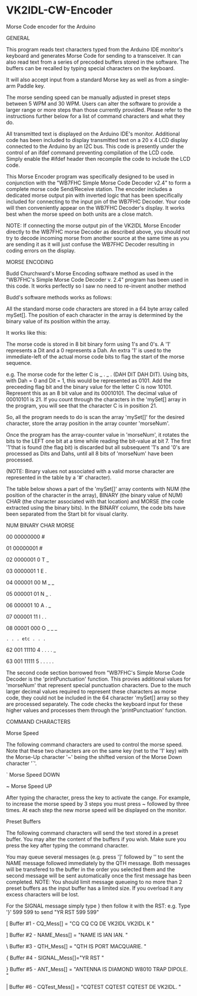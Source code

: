 # VK2IDL-CW-Encoder
Morse Code encoder for the Arduino

GENERAL

This program reads text characters typed from the Arduino IDE monitor's keyboard and 
generates Morse Code for sending to a transceiver. It can also read text from a 
series of precoded buffers stored in the software. The buffers can be recalled by typing
special characters on the keyboard. 

It will also accept input from a standard Morse key as well as from a single-arm Paddle key.

The morse sending speed can be manually adjusted in preset steps between 5 WPM and 30 WPM. 
Users can alter the software to provide a larger range or more steps than those currently 
provided. Please refer to the instructions further below for a list of command characters 
and what they do.

All transmitted text is displayed on the Arduino IDE's monitor. Additional code has been 
included to display transmitted text on a 20 x 4 LCD display connected to the Arduino by 
an I2C bus. This code is presently under the control of an ifdef command preventing
compilation of the LCD code. Simply enable the #ifdef header then recompile the code 
to include the LCD code.

This Morse Encoder program was specifically designed to be used in conjunction with the 
"WB7FHC Simple Morse Code Decoder v2.4" to form a complete morse code Send/Receive station. 
The encoder includes a dedicated morse output pin with inverted logic that has been 
specifically included for connecting to the input pin of the WB7FHC Decoder. Your code 
will then conveniently appear on the WB7FHC Decoder's display. It works best when the morse
speed on both units are a close match.

NOTE: If connecting the morse output pin of the VK2IDL Morse Encoder directly to the 
WB7FHC morse Decoder as described above, you should not try to decode incoming morse 
from another source at the same time as you are sending it as it will just confuse the 
WB7FHC Decoder resulting in coding errors on the display.

MORSE ENCODING

Budd Churchward's Morse Encoding software method as used in the "WB7FHC's Simple Morse 
Code Decoder v. 2.4" program has been used in this code. It works perfectly so I saw
no need to re-invent another method

Budd's software methods works as follows:

All the standard morse code characters are stored in a 64 byte array called mySet[]. 
The position of each character in the array is determined by the binary value of its 
position within the array. 

It works like this:

The morse code is stored in 8 bit binary form using 1's and 0's. A '1' represents 
a Dit and a 0 represents a Dah. An extra '1' is used to the immediate-left of the 
actual morse code bits to flag the start of the morse sequence.

e.g. The morse code for the letter C is _ . _ . (DAH DIT DAH DIT). Using bits, with
Dah = 0 and Dit = 1, this would be represented as 0101. Add the preceeding flag bit 
and the binary value for the letter C is now 10101. Represent this as an 8 bit value 
and its 00010101. The decimal value of 00010101 is 21. If you count through the 
characters in the 'mySet[] array in the program, you will see that the character C 
is in position 21.
   
So, all the program needs to do is scan the array 'mySet[]' for the desired character, 
store the array position in the array counter 'morseNum'.
   
Once the program has the array-counter value in 'morseNum', it rotates the bits to the 
LEFT one bit at a time while reading the bit-value at bit 7. The first '1'that is found 
(the flag bit) is discarded but all subsequent '1's and '0's are processed 
as Dits and Dahs, until all 8 bits of 'morseNum' have been processed.

(NOTE: Binary values not associated with a valid morse character are represented
in the table by a '#' character). 
  
The table below shows a part of the 'mySet[]' array contents with 
NUM (the position of the character in the array), 
BINARY (the binary value of NUM)  
CHAR (the character associated with that location) and
MORSE (the code extracted using the binary bits). In the BINARY column, the code bits 
have been separated from the Start bit for visual clarity.

NUM	BINARY		CHAR	MORSE

 00	00000000 	# 
 
 01	00000001 	#
 
 02	0000001 0	T	_
 
 03	0000001 1	E	.
 
 04	000001 00	M	_ _
 
 05	000001 01	N	_ .
 
 06	000001 10	A	. _
 
 07	000001 11	I	. .
 
 08	00001 000	O	_ _ _
 
	. . . etc . . .
	
 62	001 11110	4	. . . . _
 
 63	001 11111	5	. . . . .
 
The second code section borrowed from "WB7FHC's Simple Morse Code Decoder is the 
'printPunctuation' function. This provies additional values for 'morseNum' that 
represent special punctuation characters. Due to the much larger decimal values 
required to represent these characters as morse code, they could not be included
in the 64 character 'mySet[] array so they are processed separately. The code
checks the keyboard input for these higher values and processes them through
the 'printPunctuation' function.

COMMAND CHARACTERS

Morse Speed

The following command characters are used to control the morse speed. Note that these 
two characters are on the same key (net to the '1' key) with the Morse-Up character 
'~' being the shifted version of the Morse Down character '`'.

`  Morse Speed DOWN

~  Morse Speed UP

After typing the character, press the <ENTER> key to activate the cange. For example, 
to increase the morse speed by 3 steps you must press ~ followed by <ENTER> three 
times. At each step the new morse speed will be displayed on the monitor.

Preset Buffers

The following command characters will send the text stored in a preset buffer. You may 
alter the content of the buffers if you wish. Make sure you press the <ENTER> key after 
typing the command character. 

You may queue several messages (e.g. press ']' <ENTER> followed by '\' <ENTER> to sent 
the NAME message followed immediately by the QTH message. Both messages will be 
transfered to the buffer in the order you selected them and the second message 
will be sent automatically once the first message has been completed.
NOTE: You should limit message queueing to no more than 2 preset buffers as the input 
buffer has a limited size. If you overload it any excess characters will be lost.

For the SIGNAL message simply type } <ENTER> then follow it with the RST:
e.g.  Type '}' <ENTER> 599 599 <ENTER> to send "YR RST 599 599"

[  Buffer #1 - CQ_Mess[] = "CQ CQ CQ DE VK2IDL VK2IDL K "

]  Buffer #2 - NAME_Mess[] = "NAME IS IAN IAN. "

\  Buffer #3 - QTH_Mess[] = "QTH IS PORT MACQUARIE. "

{  Buffer #4 - SIGNAL_Mess[]="YR RST "

}  Buffer #5 - ANT_Mess[] = "ANTENNA IS DIAMOND W8010 TRAP DIPOLE. "

|  Buffer #6 - CQTest_Mess[] = "CQTEST CQTEST CQTEST DE VK2IDL. "
